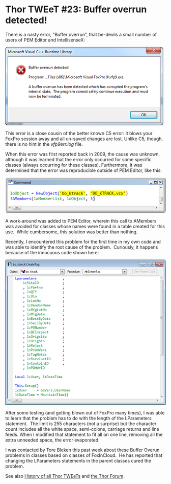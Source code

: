 ﻿Thor TWEeT #23: Buffer overrun detected!
===

There is a nasty error, “Buffer overrun”, that be-devils a small number of users of PEM Editor and IntellisenseX:

![](Images/Tweet23a.png)

This error is a close cousin of the better known C5 error: it blows your FoxPro session away and all un-saved changes are lost. Unlike C5, though, there is no hint in the _vfp9err.log_ file.

When this error was first reported back in 2009, the cause was unknown, although it was learned that the error only occurred for some specific classes (always occurring for these classes). Furthermore, it was determined that the error was reproducible outside of PEM Editor, like this:

![](Images/Tweet23b.png)

A work-around was added to PEM Editor, wherein this call to AMembers was avoided for classes whose names were found in a table created for this use.  While cumbersome, this solution was better than nothing.

Recently, I encountered this problem for the first time in my own code and was able to identify the root cause of the problem.  Curiously, it happens because of the innocuous code shown here:

![](Images/Tweet23c.png)

After some testing (and getting blown out of FoxPro many times), I was able to learn that the problem has to do with the length of the LParameters statement.  The limit is 255 characters (not a surprise) but the character count includes all the white space, semi-colons, carriage returns and line feeds. When I modified that statement to fit all on one line, removing all the extra unneeded space, the error evaporated.

I was contacted by Tore Bleken this past week about these Buffer Overun problems in classes based on classes of FoxInCloud.  He has reported that changing the LParameters statements in the parent classes cured the problem.

See also [History of all Thor TWEeTs](TWEeTs.md) and [the Thor Forum](https://groups.google.com/forum/?fromgroups#!forum/FoxProThor).
